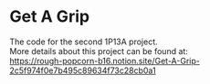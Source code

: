 # Get A Grip

The code for the second 1P13A project. 
<br>
More details about this project can be found at: 
<br>
https://rough-popcorn-b16.notion.site/Get-A-Grip-2c5f974f0e7b495c89634f73c28cb0a1
